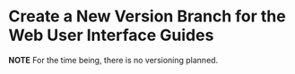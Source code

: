 # Create a New Version Branch for the Web User Interface Guides

**NOTE** For the time being, there is no versioning planned.
